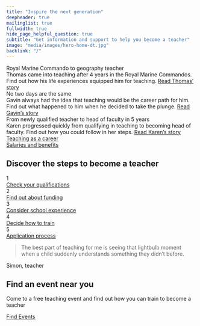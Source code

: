 ```yaml
---
title: "Inspire the next generation"
deepheader: true
mailinglist: true
fullwidth: true
hide_page_helpful_question: true
subtitle: "Get information and support to help you become a teacher"
image: "media/images/hero-home-dt.jpg"
backlink: "/"
---
```


<div class="featured-content__items container-1000">
    <div class="featured-content__item">
        <span class="featured-content__title">Royal Marine Commando to geography teacher</span>
        <div class="featured-content__image" style="background-image: url('assets/images/thomas-home.jpg')"></div>
        <div class="featured-content__content">
            <span>Thomas came into teaching after 4 years in the Royal Marine Commandos. Find out how his life experiences equipped him for teaching.</span>
            <a class="featured-content__link" href="/life-as-a-teacher/my-story-into-teaching/career-changers/royal-marine-commando-to-geography-teacher">Read Thomas’ story</a>
        </div>
    </div>
    <div class="featured-content__item">
        <span class="featured-content__title">No two days are the same</span>
        <div class="featured-content__image" style="background-image: url('assets/images/gavin-home.jpg')"></div>
        <div class="featured-content__content">
            <span>Gavin always had the idea that teaching would be the career path for him.  Find out what happened to him when he decided to take the plunge.</span>
            <a class="featured-content__link" href="/life-as-a-teacher/my-story-into-teaching/making-a-difference/no-two-days-are-the-same">Read Gavin’s story</a>
        </div>
    </div>
    <div class="featured-content__item">
        <span class="featured-content__title">From newly qualified teacher to head of faculty in 5 years</span>
        <div class="featured-content__image" style="background-image: url('assets/images/karen-f-home.jpg')"></div>
        <div class="featured-content__content">
            <span>Karen progressed quickly from qualifying in teaching to becoming head of faculty.  Find out how you could follow in her steps. </span>
            <a class="featured-content__link" href="/life-as-a-teacher/my-story-into-teaching/career-progression/newly-qualified-to-head-of-faculty">Read Karen’s story </a>
        </div>
    </div>
</div>

<div class="cta-links container-1000">
    <a class="cta-link" href="/life-as-a-teacher">
        <div class="cta-link__img" style="background-image: url(assets/images/piclink1.png)">
            <span class="cta-link__label">Teaching as a career</span>
        </div>
    </a>
    <a class="cta-link" href="/life-as-a-teacher/teachers-salaries-and-benefits">
        <div class="cta-link__img" style="background-image: url(assets/images/piclink2.png)">
            <span class="cta-link__label">Salaries and benefits</span>
        </div>
    </a>
</div>

<div class="steps-home">
    <div class="container-1000">
        <div class="steps-home__inner">
            <h2 class="strapline">Discover the steps to become a teacher</h2>
            <div class="steps__wrapper">
                <div class="steps__step">
                        <div class="steps__number"><span>1</span></div>
                        <a href="/steps-to-become-a-teacher" class="steps__link">
                            <span>Check your</span>
                            <span><span>qualifications</span></span>
                        </a>
                    </div>
                    <div class="steps__step">
                        <div class="steps__number"><span>2</span></div>
                        <a href="/steps-to-become-a-teacher#step-2" class="steps__link">
                            <span>Find out</span>
                            <span>about <span>funding</span></span>
                        </a>
                    </div>
                    <div class="steps__step">
                        <div class="steps__number"><span>3</span></div>
                        <a href="/steps-to-become-a-teacher#step-3" class="steps__link">
                            <span>Consider</span>
                            <span>school <span>experience</span></span>
                        </a>
                    </div>
                    <div class="steps__step">
                        <div class="steps__number"><span>4</span></div>
                        <a href="/steps-to-become-a-teacher#step-4" class="steps__link">
                            <span>Decide</span>
                            <span>how to <span>train</span></span>
                        </a>
                    </div>
                    <div class="steps__step">
                        <div class="steps__number"><span>5</span></div>
                        <a href="/steps-to-become-a-teacher#step-5" class="steps__link">
                            <span>Application</span>
                            <span><span>process</span></span>
                        </a>
                    </div>
            </div>
        </div>
    </div>
</div>

<div class="home-quote">
    <div class="container-1000">
        <div class="home-quote__text">
            <blockquote class="home-quote__quote">The best part of teaching for me is seeing that lightbulb moment when a child suddenly understands something they didn’t before.</blockquote>
            <span class="home-quote__citation">Simon, teacher</span>
        </div>
    </div>
    <div class="home-quote__img" style="background-image: url('assets/images/home-quote.jpg')"></div>
</div>

<div class="container-1000">
    <div class="featured-content__item-wide">
        <div class="featured-content__item-wide__image" style="background-image: url('assets/images/map.png')">
            <div class="icon-pin-large"></div>
        </div>
        <div class="featured-content__item-wide__right">
            <h2 class="strapline strapline--overlap">Find an event near you</h2>
            <div class="featured-content__item-wide__content">
                <p>Come to a free teaching event and find out how you can train to become a teacher</p>
                <a class="featured-content__item-wide__link" href="/events">Find Events</a>
            </div>
        </div>
    </div>
</div>



